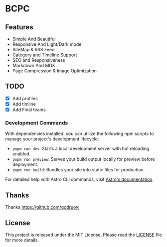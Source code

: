 # BCPC

## Features

- Simple And Beautiful
- Responsive And Light/Dark mode
- SiteMap & RSS Feed
- Category and Timeline Support
- SEO and Responsiveness
- Markdown And MDX
- Page Compression & Image Optimization

## TODO

- [x] Add profiles
- [x] Add timline
- [x] Add Final teams

### Development Commands

With dependencies installed, you can utilize the following npm scripts to manage your project's development lifecycle:

- `pnpm run dev`: Starts a local development server with hot reloading enabled.
- `pnpm run preview`: Serves your build output locally for preview before deployment.
- `pnpm run build`: Bundles your site into static files for production.

For detailed help with Astro CLI commands, visit [Astro's documentation](https://docs.astro.build/en/reference/cli-reference/).

## Thanks

Thanks https://github.com/godruoyi

## License

This project is released under the MIT License. Please read the [LICENSE](https://github.com/godruoyi/gblog/blob/astro/LICENSE) file for more details.
